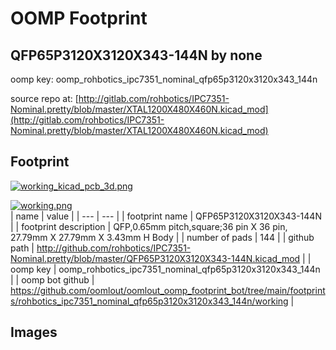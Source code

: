 # OOMP Footprint  
## QFP65P3120X3120X343-144N  by none  
  
oomp key: oomp_rohbotics_ipc7351_nominal_qfp65p3120x3120x343_144n  
  
source repo at: [http://gitlab.com/rohbotics/IPC7351-Nominal.pretty/blob/master/XTAL1200X480X460N.kicad_mod](http://gitlab.com/rohbotics/IPC7351-Nominal.pretty/blob/master/XTAL1200X480X460N.kicad_mod)  
## Footprint  
  
[![working_kicad_pcb_3d.png](working_kicad_pcb_3d_600.png)](working_kicad_pcb_3d.png)  
  
[![working.png](working_600.png)](working.png)  
| name | value | 
| --- | --- | 
| footprint name | QFP65P3120X3120X343-144N | 
| footprint description | QFP,0.65mm pitch,square;36 pin X 36 pin, 27.79mm X 27.79mm X 3.43mm H Body | 
| number of pads | 144 | 
| github path | http://github.com/rohbotics/IPC7351-Nominal.pretty/blob/master/QFP65P3120X3120X343-144N.kicad_mod | 
| oomp key | oomp_rohbotics_ipc7351_nominal_qfp65p3120x3120x343_144n | 
| oomp bot github | https://github.com/oomlout/oomlout_oomp_footprint_bot/tree/main/footprints/rohbotics_ipc7351_nominal_qfp65p3120x3120x343_144n/working | 
## Images  
